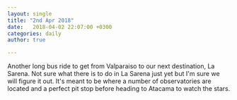 ```yaml
---
layout: single
title: "2nd Apr 2018"
date:   2018-04-02 22:07:00 +0300
categories: daily
author: true

---
```




Another long bus ride to get from Valparaiso to our next destination, La Sarena. Not sure what there is to do in La Sarena just yet but I'm sure we will figure it out. It's meant to be where a number of observatories are located and a perfect pit stop before heading to Atacama to watch the stars. 

